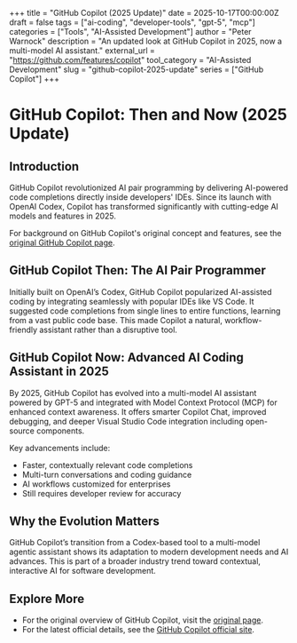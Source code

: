 +++
title = "GitHub Copilot (2025 Update)"
date = 2025-10-17T00:00:00Z
draft = false
tags = ["ai-coding", "developer-tools", "gpt-5", "mcp"]
categories = ["Tools", "AI-Assisted Development"]
author = "Peter Warnock"
description = "An updated look at GitHub Copilot in 2025, now a multi-model AI assistant."
external_url = "https://github.com/features/copilot"
tool_category = "AI-Assisted Development"
slug = "github-copilot-2025-update"
series = ["GitHub Copilot"]
+++

# GitHub Copilot: Then and Now (2025 Update)

## Introduction

GitHub Copilot revolutionized AI pair programming by delivering AI-powered code completions directly inside developers' IDEs. Since its launch with OpenAI Codex, Copilot has transformed significantly with cutting-edge AI models and features in 2025.

For background on GitHub Copilot's original concept and features, see the [original GitHub Copilot page](/tools/github-copilot-original-ai-pair-programmer/).

## GitHub Copilot Then: The AI Pair Programmer

Initially built on OpenAI’s Codex, GitHub Copilot popularized AI-assisted coding by integrating seamlessly with popular IDEs like VS Code. It suggested code completions from single lines to entire functions, learning from a vast public code base. This made Copilot a natural, workflow-friendly assistant rather than a disruptive tool.

## GitHub Copilot Now: Advanced AI Coding Assistant in 2025

By 2025, GitHub Copilot has evolved into a multi-model AI assistant powered by GPT-5 and integrated with Model Context Protocol (MCP) for enhanced context awareness. It offers smarter Copilot Chat, improved debugging, and deeper Visual Studio Code integration including open-source components.

Key advancements include:

- Faster, contextually relevant code completions
- Multi-turn conversations and coding guidance
- AI workflows customized for enterprises
- Still requires developer review for accuracy


## Why the Evolution Matters

GitHub Copilot’s transition from a Codex-based tool to a multi-model agentic assistant shows its adaptation to modern development needs and AI advances. This is part of a broader industry trend toward contextual, interactive AI for software development.

## Explore More

- For the original overview of GitHub Copilot, visit the [original page](/tools/github-copilot-original-ai-pair-programmer/).
- For the latest official details, see the [GitHub Copilot official site](https://github.com/features/copilot).